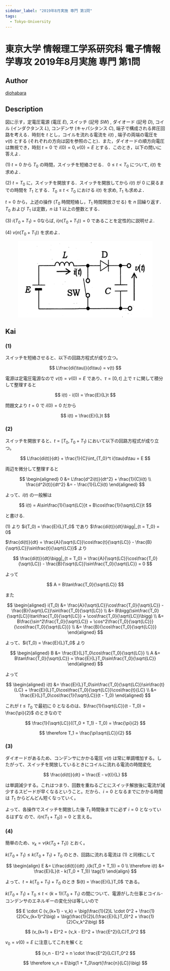 ```yaml
---
sidebar_label: "2019年8月実施 専門 第1問"
tags:
  - Tokyo-University
---
```

# 東京大学 情報理工学系研究科 電子情報学専攻 2019年8月実施 専門 第1問


## **Author**
[diohabara](https://github.com/diohabara/open_inshi)

## **Description**
図に示す，定電圧電源 (電圧 $E$), スイッチ (記号 $SW$) , ダイオード (記号 $D$), コイル (インダクタンス $L$), コンデンサ (キャパシタンス $C$), 端子で構成される昇圧回路を考える．時刻を $t$ とし，コイルを流れる電流を $i(t)$ , 端子の両端の電圧を $v(t)$ とする (それぞれの方向は図を参照のこと)．また，ダイオードの順方向電圧は無視でき，時刻 $t=0$ で $i(0)=0,v(0)=E$ とする．このとき，以下の問いに答えよ．

(1) $t=0$ から $T_0$ の時間，スイッチを短絡させる． $0 \le t < T_0$ について, $i(t)$ を求めよ．

(2) $t=T_0$ に，スイッチを開放する．スイッチを開放してから $i(t)$ が $0$ に戻るまでの時間を $T_1$ とする．$T_0 \le t < T_0$ における $i(t)$ を求め, $T_1$ も求めよ．

$t=0$ から，上述の操作 ($T_0$ 時間短絡し，$T_1$ 時間開放させる) を $n$ 回繰り返す．$T_0$ および $T_1$ は定数，$n$ は $1$ 以上の整数とする．

(3) $i(T_0 + T_1) = 0$ならば, $i(n(T_0 + T_1)) = 0$ であることを定性的に説明せよ.

(4) $v(n(T_0 + T_1))$ を求めよ．

<figure style="text-align:center;">
  <img src="https://raw.githubusercontent.com/Myyura/the_kai_project_assets/main/kakomonn/tokyo_university/IST/denshi_2020_1_p1.png" width="480" height="240" alt=""/>
</figure>

## **Kai**
### (1)
スイッチを短絡させると、以下の回路方程式が成り立つ。

$$
L\frac{di(\tau)}{d\tau} = v(t)
$$

電源は定電圧電源なので $v(t) = v(0) = E$ であり、$\tau = [0,t]$ 上で $\tau$ に関して積分して整理すると

$$
i(t) - i(0) = \frac{E}{L}t
$$

問題文より $t = 0$ で $i(0) = 0$ だから

$$
i(t) = \frac{E}{L}t
$$

### (2)
スイッチを開放すると、$t = [T_0, T_0 + T_1)$ において以下の回路方程式が成り立つ。

$$
L\frac{di(t)}{dt} + \frac{1}{C}\int_{T_0}^t i(\tau)d\tau = E
$$

両辺を微分して整理すると

$$
\begin{aligned}
0 &= L\frac{d^2i(t)}{dt^2} + \frac{1}{C}i(t) \\
\frac{d^2i(t)}{dt^2} &= - \frac{1}{LC}i(t)
\end{aligned}
$$

よって、$i(t)$ の一般解は

$$
i(t) = A\sin\frac{1}{\sqrt{LC}}t + B\cos\frac{1}{\sqrt{LC}}t
$$

と書ける.

(1) より $i(T_0) = \frac{E}{L}T_0$ であり $\frac{di(t)}{dt}\bigg|_{t = T_0} = 0$

$\frac{di(t)}{dt} = \frac{A}{\sqrt{LC}}\cos\frac{t}{\sqrt{LC}} - \frac{B}{\sqrt{LC}}\sin\frac{t}{\sqrt{LC}}$ より

$$
\frac{di(t)}{dt}\bigg|_{t = T_0} = \frac{A}{\sqrt{LC}}\cos\frac{T_0}{\sqrt{LC}} - \frac{B}{\sqrt{LC}}\sin\frac{T_0}{\sqrt{LC}} = 0
$$

よって

$$
A = B\tan\frac{T_0}{\sqrt{LC}}
$$

また

$$
\begin{aligned}
i(T_0) &= \frac{A}{\sqrt{LC}}\cos\frac{T_0}{\sqrt{LC}} - \frac{B}{\sqrt{LC}}\sin\frac{T_0}{\sqrt{LC}} \\
&= B\bigg(\sin\frac{T_0}{\sqrt{LC}}\tan\frac{T_0}{\sqrt{LC}} + \cos\frac{T_0}{\sqrt{LC}}\bigg) \\
&= B\frac{\sin^2\frac{T_0}{\sqrt{LC}} + \cos^2\frac{T_0}{\sqrt{LC}}}{\cos\frac{T_0}{\sqrt{LC}}} \\
&= \frac{B}{\cos\frac{T_0}{\sqrt{LC}}}
\end{aligned}
$$

よって、$i(T_0) = \frac{E}{L}T_0$ より

$$
\begin{aligned}
B &= \frac{E}{L}T_0\cos\frac{T_0}{\sqrt{LC}} \\
A &= B\tan\frac{T_0}{\sqrt{LC}} = \frac{E}{L}T_0\sin\frac{T_0}{\sqrt{LC}}
\end{aligned}
$$

よって

$$
\begin{aligned}
i(t) &= \frac{E}{L}T_0\sin\frac{T_0}{\sqrt{LC}}\sin\frac{t}{LC} + \frac{E}{L}T_0\cos\frac{T_0}{\sqrt{LC}}\cos\frac{t}{LC} \\
&= \frac{E}{L}T_0\cos\frac{1}{\sqrt{LC}}(t - T_0)
\end{aligned}
$$

これが $t \le T_0$ で最初に $0$ となるのは、$\frac{1}{\sqrt{LC}}(t - T_0) = \frac{\pi}{2}$ のときなので

$$
\frac{1}{\sqrt{LC}}((T_0 + T_1) - T_0) = \frac{\pi}{2}
$$

$$
\therefore T_1 = \frac{\pi\sqrt{LC}}{2}
$$

### (3)
ダイオードがあるため、コンデンサにかかる電圧 $v(t)$ は常に単調増加する。したがって、スイッチを開放しているときにコイルに流れる電流の時間変化

$$
\frac{di(t)}{dt} = \frac{E - v(t)}{L}
$$

は単調減少する。これはつまり、回数を重ねるごとにスイッチ解放後に電流が減少するスピードが早くなるということ。だから、$i = 0$ となるまでにかかる時間は $T_1$ からどんどん短くなっていく。

よって、各操作でスイッチを開放した後 $T_1$ 時間後までに必ず $i = 0$ となっているはずな
ので、$i(n(T_1 + T_0)) = 0$ と言える。

### (4)
簡単のため、$v_k = v(k(T_0 + T_1))$ とおく。

$k(T_0 + T_1) \le k(T_0 + T_1) + T_0$ のとき、回路に流れる電流は (1) と同様にして

$$
\begin{align}
E &= L\frac{di(t)}{dt} ,i(k(T_0 + T_1)) = 0 \\
\therefore i(t) &= \frac{E}{L}(t - k(T_0 + T_1)) \tag{1}
\end{align}
$$

よって、$t = k(T_0 + T_1) + T_0$ のとき $i(t) = \frac{E}{L}T_0$ である。

$k(T_0 + T_1) + T_0 \le t < (k + 1)(T_0 + T_1)$ の間について、電源がした仕事とコイル･コンデンサのエネルギーの変化分は等しいので

$$
E \cdot C (v_{k+1} - v_k) = \big(\frac{1}{2}L \cdot 0^2 + \frac{1}{2}Cv_{k+1}^2\big) + \big(\frac{1}{2}L(\frac{E}{L}T_0)^2 + \frac{1}{2}Cv_k^2\big)
$$

$$
(v_{k+1} + E)^2 = (v_k - E)^2 + \frac{E^2}{LC}T_0^2
$$

$v_0 = v(0) = E$ に注意してこれを解くと

$$
(v_n - E)^2 = n \cdot \frac{E^2}{LC}T_0^2
$$

$$
\therefore v_n = E\big(1 + T_0\sqrt{\frac{n}{LC}}\big)
$$
